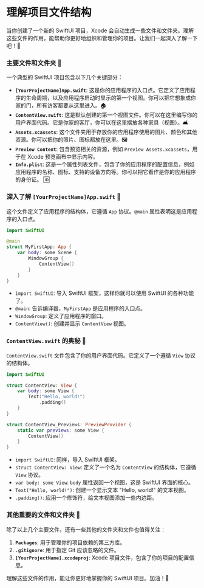 ﻿# 理解项目文件结构

当你创建了一个新的 SwiftUI 项目，Xcode 会自动生成一些文件和文件夹。理解这些文件的作用，能帮助你更好地组织和管理你的项目。让我们一起深入了解一下吧！🎉

### 主要文件和文件夹 📁

一个典型的 SwiftUI 项目包含以下几个关键部分：

*   **`[YourProjectName]App.swift`**: 这是你的应用程序的入口点。它定义了应用程序的生命周期，以及应用程序启动时显示的第一个视图。你可以把它想象成你家的门，所有访客都要从这里进入。🏠
*   **`ContentView.swift`**: 这是默认创建的第一个视图文件。你可以在这里编写你的用户界面代码。它是你家的客厅，你可以在这里摆放各种家具（视图）。🛋️
*   **`Assets.xcassets`**: 这个文件夹用于存放你的应用程序使用的图片、颜色和其他资源。你可以把你的照片、图标都放在这里。🖼️
*   **`Preview Content`**: 包含预览相关的资源，例如 `Preview Assets.xcassets`，用于在 Xcode 预览画布中显示内容。
*   **`Info.plist`**: 这是一个属性列表文件，包含了你的应用程序的配置信息，例如应用程序的名称、图标、支持的设备方向等。你可以把它看作是你的应用程序的身份证。 🆔

### 深入了解 `[YourProjectName]App.swift` 🚀

这个文件定义了应用程序的结构体，它遵循 `App` 协议。`@main` 属性表明这是应用程序的入口点。

```swift
import SwiftUI

@main
struct MyFirstApp: App {
    var body: some Scene {
        WindowGroup {
            ContentView()
        }
    }
}
```

*   `import SwiftUI`: 导入 SwiftUI 框架，这样你就可以使用 SwiftUI 的各种功能了。
*   `@main`: 告诉编译器，`MyFirstApp` 是应用程序的入口点。
*   `WindowGroup`: 定义了应用程序的窗口。
*   `ContentView()`: 创建并显示 `ContentView` 视图。

### `ContentView.swift` 的奥秘 🤫

`ContentView.swift` 文件包含了你的用户界面代码。它定义了一个遵循 `View` 协议的结构体。

```swift
import SwiftUI

struct ContentView: View {
    var body: some View {
        Text("Hello, world!")
            .padding()
    }
}

struct ContentView_Previews: PreviewProvider {
    static var previews: some View {
        ContentView()
    }
}
```

*   `import SwiftUI`: 同样，导入 SwiftUI 框架。
*   `struct ContentView: View`: 定义了一个名为 `ContentView` 的结构体，它遵循 `View` 协议。
*   `var body: some View`: `body` 属性返回一个视图，这是 SwiftUI 界面的核心。
*   `Text("Hello, world!")`: 创建一个显示文本 "Hello, world!" 的文本视图。
*   `.padding()`: 应用一个修饰符，给文本视图添加一些内边距。

### 其他重要的文件和文件夹 🧐

除了以上几个主要文件，还有一些其他的文件夹和文件也值得关注：

1.  **`Packages`**: 用于管理你的项目依赖的第三方库。
2.  **`.gitignore`**: 用于指定 Git 应该忽略的文件。
3.  **`[YourProjectName].xcodeproj`**: Xcode 项目文件，包含了你的项目的配置信息。

理解这些文件的作用，能让你更好地掌握你的 SwiftUI 项目。加油！💪